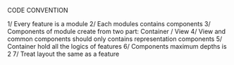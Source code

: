 CODE CONVENTION

1/ Every feature is a module
2/ Each modules contains components
3/ Components of module create from two part: Container / View
4/ View and common components should only contains representation components
5/ Container hold all the logics of features
6/ Components maximum depths is 2
7/ Treat layout the same as a feature
